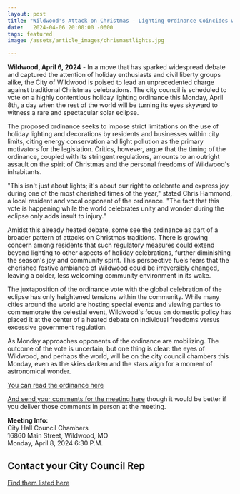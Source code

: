 ```yaml
---
layout: post
title: "Wildwood's Attack on Christmas - Lighting Ordinance Coincides with Global Eclipse Celebrations"
date:   2024-04-06 20:00:00 -0600
tags: featured
image: /assets/article_images/chrismastlights.jpg

---
```

**Wildwood, April 6, 2024** - In a move that has sparked widespread debate and captured the attention of holiday enthusiasts and civil liberty groups alike, the City of Wildwood is poised to lead an unprecedented charge against traditional Christmas celebrations. The city council is scheduled to vote on a highly contentious holiday lighting ordinance this Monday, April 8th, a day when the rest of the world will be turning its eyes skyward to witness a rare and spectacular solar eclipse.

The proposed ordinance seeks to impose strict limitations on the use of holiday lighting and decorations by residents and businesses within city limits, citing energy conservation and light pollution as the primary motivators for the legislation. Critics, however, argue that the timing of the ordinance, coupled with its stringent regulations, amounts to an outright assault on the spirit of Christmas and the personal freedoms of Wildwood's inhabitants.

"This isn't just about lights; it's about our right to celebrate and express joy during one of the most cherished times of the year," stated Chris Hammond, a local resident and vocal opponent of the ordinance. "The fact that this vote is happening while the world celebrates unity and wonder during the eclipse only adds insult to injury."

Amidst this already heated debate, some see the ordinance as part of a broader pattern of attacks on Christmas traditions. There is growing concern among residents that such regulatory measures could extend beyond lighting to other aspects of holiday celebrations, further diminishing the season's joy and community spirit. This perspective fuels fears that the cherished festive ambiance of Wildwood could be irreversibly changed, leaving a colder, less welcoming community environment in its wake.

The juxtaposition of the ordinance vote with the global celebration of the eclipse has only heightened tensions within the community. While many cities around the world are hosting special events and viewing parties to commemorate the celestial event, Wildwood's focus on domestic policy has placed it at the center of a heated debate on individual freedoms versus excessive government regulation.

As Monday approaches opponents of the ordinance are mobilizing. The outcome of the vote is uncertain, but one thing is clear: the eyes of Wildwood, and perhaps the world, will be on the city council chambers this Monday, even as the skies darken and the stars align for a moment of astronomical wonder.

[You can read the ordinance here](https://www.cityofwildwood.com/AgendaCenter/ViewFile/Item/39092?fileID=46768&fbclid=IwAR05IvRqjzQ9hrDfD3chjPJ_zDUTkEWgaMMdV8Zgc-o9wKl_DR6oFMwVTQA_aem_AaG7xYZyqrNxGs5v-8FS24lvDe1qRllBaFUtmRe7zxM9PssCeL8el2f_85KBMUVIPMXn-vFrggRDNYoa_9-j70Fi)

[And send your comments for the meeting here](https://www.cityofwildwood.com/FormCenter/Planning-Department-5/Meeting-Comment-Form-48?fbclid=IwAR0oiGBBjuIp0iwvzcc6yXyHjgRfHfLDXadn5DjibaeBLVG2z99kLoIbs00_aem_AaGaUdXK74xF-JVvVAt4OLGJN6fAe08OtElwgIG1y3kSQ17S-HH5mSBTdS8q4DUKN0zJy_3kQ6wXcv3yVAGmQHGb) though it would be better if you deliver those comments in person at the meeting.

**Meeting Info:**  
City Hall Council Chambers  
16860 Main Street, Wildwood, MO  
Monday, April 8, 2024 6:30 P.M.  

## Contact your City Council Rep
[Find them listed here](https://www.cityofwildwood.com/150/City-Council)